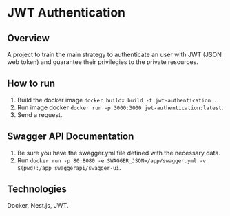 # JWT Authentication

## Overview
A project to train the main strategy to authenticate an user with JWT (JSON web token) and guarantee their privilegies to the private resources.

## How to run
1. Build the docker image `docker buildx build -t jwt-authentication .`.
2. Run image docker `docker run -p 3000:3000 jwt-authentication:latest`.
3. Send a request.

## Swagger API Documentation
1. Be sure you have the swagger.yml file defined with the necessary data.
2. Run `docker run -p 80:8080 -e SWAGGER_JSON=/app/swagger.yml -v $(pwd):/app swaggerapi/swagger-ui`.

## Technologies
Docker, Nest.js, JWT.
